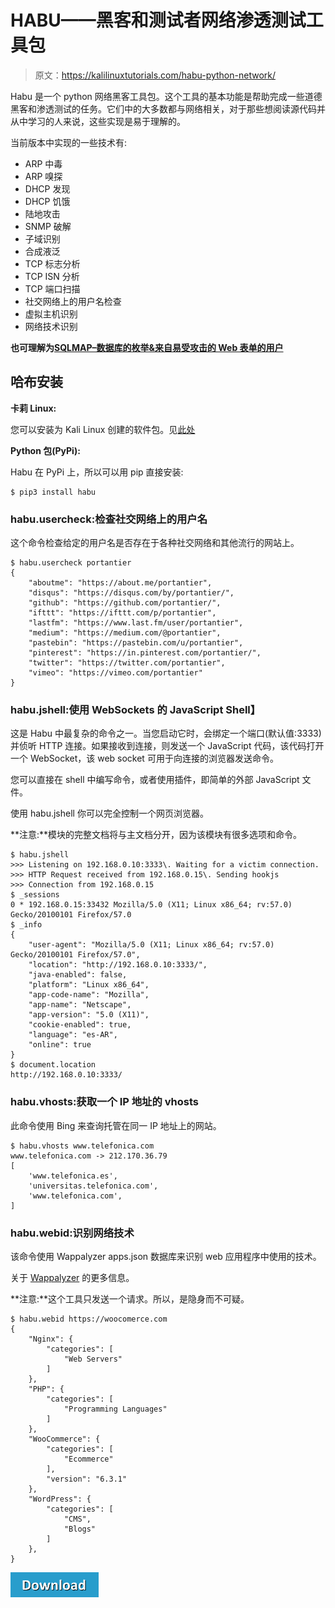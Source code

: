 # HABU——黑客和测试者网络渗透测试工具包

> 原文：<https://kalilinuxtutorials.com/habu-python-network/>

Habu 是一个 python 网络黑客工具包。这个工具的基本功能是帮助完成一些道德黑客和渗透测试的任务。它们中的大多数都与网络相关，对于那些想阅读源代码并从中学习的人来说，这些实现是易于理解的。

当前版本中实现的一些技术有:

*   ARP 中毒
*   ARP 嗅探
*   DHCP 发现
*   DHCP 饥饿
*   陆地攻击
*   SNMP 破解
*   子域识别
*   合成液泛
*   TCP 标志分析
*   TCP ISN 分析
*   TCP 端口扫描
*   社交网络上的用户名检查
*   虚拟主机识别
*   网络技术识别

**也可理解为[SQLMAP–数据库的枚举&来自易受攻击的 Web 表单的用户](https://kalilinuxtutorials.com/sqlmap2/)**

## **哈布安装**

**卡莉 Linux:**

您可以安装为 Kali Linux 创建的软件包。见[此处](https://github.com/portantier/habu/releases)

**Python 包(PyPi):**

Habu 在 PyPi 上，所以可以用 pip 直接安装:

```
$ pip3 install habu
```

### **habu.usercheck:检查社交网络上的用户名**

这个命令检查给定的用户名是否存在于各种社交网络和其他流行的网站上。

```
$ habu.usercheck portantier
{
    "aboutme": "https://about.me/portantier",
    "disqus": "https://disqus.com/by/portantier/",
    "github": "https://github.com/portantier/",
    "ifttt": "https://ifttt.com/p/portantier",
    "lastfm": "https://www.last.fm/user/portantier",
    "medium": "https://medium.com/@portantier",
    "pastebin": "https://pastebin.com/u/portantier",
    "pinterest": "https://in.pinterest.com/portantier/",
    "twitter": "https://twitter.com/portantier",
    "vimeo": "https://vimeo.com/portantier"
}
```

### **habu.jshell:使用 WebSockets 的 JavaScript Shell】**

这是 Habu 中最复杂的命令之一。当您启动它时，会绑定一个端口(默认值:3333)并侦听 HTTP 连接。如果接收到连接，则发送一个 JavaScript 代码，该代码打开一个 WebSocket，该 web socket 可用于向连接的浏览器发送命令。

您可以直接在 shell 中编写命令，或者使用插件，即简单的外部 JavaScript 文件。

使用 habu.jshell 你可以完全控制一个网页浏览器。

**注意:**模块的完整文档将与主文档分开，因为该模块有很多选项和命令。

```
$ habu.jshell 
>>> Listening on 192.168.0.10:3333\. Waiting for a victim connection.
>>> HTTP Request received from 192.168.0.15\. Sending hookjs
>>> Connection from 192.168.0.15
$ _sessions
0 * 192.168.0.15:33432 Mozilla/5.0 (X11; Linux x86_64; rv:57.0) Gecko/20100101 Firefox/57.0
$ _info
{
    "user-agent": "Mozilla/5.0 (X11; Linux x86_64; rv:57.0) Gecko/20100101 Firefox/57.0",
    "location": "http://192.168.0.10:3333/",
    "java-enabled": false,
    "platform": "Linux x86_64",
    "app-code-name": "Mozilla",
    "app-name": "Netscape",
    "app-version": "5.0 (X11)",
    "cookie-enabled": true,
    "language": "es-AR",
    "online": true
}
$ document.location
http://192.168.0.10:3333/
```

### **habu.vhosts:获取一个 IP 地址的 vhosts**

此命令使用 Bing 来查询托管在同一 IP 地址上的网站。

```
$ habu.vhosts www.telefonica.com
www.telefonica.com -> 212.170.36.79
[
    'www.telefonica.es',
    'universitas.telefonica.com',
    'www.telefonica.com',
]
```

### **habu.webid:识别网络技术**

该命令使用 Wappalyzer apps.json 数据库来识别 web 应用程序中使用的技术。

关于 [Wappalyzer](https://github.com/AliasIO/Wappalyzer/) 的更多信息。

**注意:**这个工具只发送一个请求。所以，是隐身而不可疑。

```
$ habu.webid https://woocomerce.com
{
    "Nginx": {
        "categories": [
            "Web Servers"
        ]
    },
    "PHP": {
        "categories": [
            "Programming Languages"
        ]
    },
    "WooCommerce": {
        "categories": [
            "Ecommerce"
        ],
        "version": "6.3.1"
    },
    "WordPress": {
        "categories": [
            "CMS",
            "Blogs"
        ]
    },
}
```

[![](img/d861a9096555aeb1980fc054015933d7.png)](https://github.com/portantier/habu#installation)